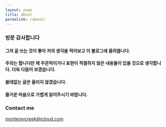```yaml
---
layout: page
title: About
permalink: /about/
---
```



### 방문 감사합니다

#### 그저 글 쓰는 것이 좋아 저의 생각을 적어보고 이 블로그에 올려봅니다.

#### 주의는 합니다만 제 주관적이거나 표현이 적절하지 않은 내용들이 있을 것으로 생각합니다. 더욱 다듬어 보겠습니다.  

#### 쓸데없는 글은 올리지 않겠습니다.  

#### 즐거운 마음으로 가볍게 읽어주시기 바랍니다.

### Contact me

[montereycreek@icloud.com](mailto:montereycreek@icloud.com)
